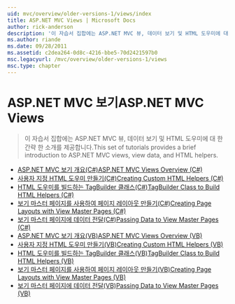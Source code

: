 ```yaml
---
uid: mvc/overview/older-versions-1/views/index
title: ASP.NET MVC Views | Microsoft Docs
author: rick-anderson
description: '이 자습서 집합에는 ASP.NET MVC 뷰, 데이터 보기 및 HTML 도우미에 대 한 간략 한 소개를 제공합니다.'
ms.author: riande
ms.date: 09/28/2011
ms.assetid: c2dea264-0d8c-4216-bbe5-70d2421597b0
msc.legacyurl: /mvc/overview/older-versions-1/views
msc.type: chapter
---
```

<a name="aspnet-mvc-views"></a><span data-ttu-id="3d829-103">ASP.NET MVC 보기</span><span class="sxs-lookup"><span data-stu-id="3d829-103">ASP.NET MVC Views</span></span>
====================
> <span data-ttu-id="3d829-104">이 자습서 집합에는 ASP.NET MVC 뷰, 데이터 보기 및 HTML 도우미에 대 한 간략 한 소개를 제공합니다.</span><span class="sxs-lookup"><span data-stu-id="3d829-104">This set of tutorials provides a brief introduction to ASP.NET MVC views, view data, and HTML helpers.</span></span>


- [<span data-ttu-id="3d829-105">ASP.NET MVC 보기 개요(C#)</span><span class="sxs-lookup"><span data-stu-id="3d829-105">ASP.NET MVC Views Overview (C#)</span></span>](asp-net-mvc-views-overview-cs.md)
- [<span data-ttu-id="3d829-106">사용자 지정 HTML 도우미 만들기(C#)</span><span class="sxs-lookup"><span data-stu-id="3d829-106">Creating Custom HTML Helpers (C#)</span></span>](creating-custom-html-helpers-cs.md)
- [<span data-ttu-id="3d829-107">HTML 도우미를 빌드하는 TagBuilder 클래스(C#)</span><span class="sxs-lookup"><span data-stu-id="3d829-107">TagBuilder Class to Build HTML Helpers (C#)</span></span>](using-the-tagbuilder-class-to-build-html-helpers-cs.md)
- [<span data-ttu-id="3d829-108">보기 마스터 페이지를 사용하여 페이지 레이아웃 만들기(C#)</span><span class="sxs-lookup"><span data-stu-id="3d829-108">Creating Page Layouts with View Master Pages (C#)</span></span>](creating-page-layouts-with-view-master-pages-cs.md)
- [<span data-ttu-id="3d829-109">보기 마스터 페이지에 데이터 전달(C#)</span><span class="sxs-lookup"><span data-stu-id="3d829-109">Passing Data to View Master Pages (C#)</span></span>](passing-data-to-view-master-pages-cs.md)
- [<span data-ttu-id="3d829-110">ASP.NET MVC 보기 개요(VB)</span><span class="sxs-lookup"><span data-stu-id="3d829-110">ASP.NET MVC Views Overview (VB)</span></span>](asp-net-mvc-views-overview-vb.md)
- [<span data-ttu-id="3d829-111">사용자 지정 HTML 도우미 만들기(VB)</span><span class="sxs-lookup"><span data-stu-id="3d829-111">Creating Custom HTML Helpers (VB)</span></span>](creating-custom-html-helpers-vb.md)
- [<span data-ttu-id="3d829-112">HTML 도우미를 빌드하는 TagBuilder 클래스(VB)</span><span class="sxs-lookup"><span data-stu-id="3d829-112">TagBuilder Class to Build HTML Helpers (VB)</span></span>](using-the-tagbuilder-class-to-build-html-helpers-vb.md)
- [<span data-ttu-id="3d829-113">보기 마스터 페이지를 사용하여 페이지 레이아웃 만들기(VB)</span><span class="sxs-lookup"><span data-stu-id="3d829-113">Creating Page Layouts with View Master Pages (VB)</span></span>](creating-page-layouts-with-view-master-pages-vb.md)
- [<span data-ttu-id="3d829-114">보기 마스터 페이지에 데이터 전달(VB)</span><span class="sxs-lookup"><span data-stu-id="3d829-114">Passing Data to View Master Pages (VB)</span></span>](passing-data-to-view-master-pages-vb.md)
